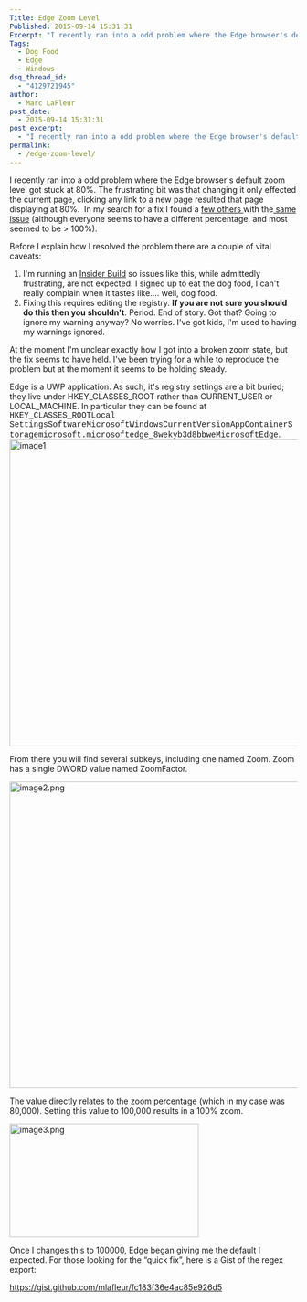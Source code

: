 ```yaml
---
Title: Edge Zoom Level
Published: 2015-09-14 15:31:31
Excerpt: "I recently ran into a odd problem where the Edge browser's default zoom level got stuck at 80%. This is how I fixed it. Full disclosure, this happened on an Insider build. As I signed up to eat this dog food, I can't really complain when it tastes like.... well, dog food. "
Tags:
  - Dog Food
  - Edge
  - Windows
dsq_thread_id:
  - "4129721945"
author:
  - Marc LaFleur
post_date:
  - 2015-09-14 15:31:31
post_excerpt:
  - "I recently ran into a odd problem where the Edge browser's default zoom level got stuck at 80%. This is how I fixed it. Full disclosure, this happened on an Insider build. As I signed up to eat this dog food, I can't really complain when it tastes like.... well, dog food. "
permalink:
  - /edge-zoom-level/
---
```

I recently ran into a odd problem where the Edge browser's default zoom level got stuck at 80%. The frustrating bit was that changing it only effected the current page, clicking any link to a new page resulted that page displaying at 80%.  In my search for a fix I found a <a href="http://answers.microsoft.com/en-us/windows/forum/apps_windows_10-msedge/microsoft-edge-keep-changing-page-zoom/a6ea0236-cfd6-471e-b050-4f8776d257da" target="_blank">few others </a>with the<a href="http://forums.windowscentral.com/windows-10/381291-edge-default-page-zoom-windows-10-a.html" target="_blank"> same issue</a> (although everyone seems to have a different percentage, and most seemed to be &gt; 100%).

Before I explain how I resolved the problem there are a couple of vital caveats:

<ol>
    <li>I'm running an <a href="https://insider.windows.com/" target="_blank">Insider Build</a> so issues like this, while admittedly frustrating, are not expected. I signed up to eat the dog food, I can't really complain when it tastes like.... well, dog food.</li>
    <li>Fixing this requires editing the registry. <strong>If you are not sure you should do this then you shouldn't</strong>. Period. End of story. Got that? Going to ignore my warning anyway? No worries. I've got kids, I'm used to having my warnings ignored.</li>
</ol>

At the moment I'm unclear exactly how I got into a broken zoom state, but the fix seems to have held. I've been trying for a while to reproduce the problem but at the moment it seems to be holding steady.

Edge is a UWP application. As such, it's registry settings are a bit buried; they live under HKEY_CLASSES_ROOT rather than CURRENT_USER or LOCAL_MACHINE. In particular they can be found at <span style="font-family: Courier New;">HKEY_CLASSES_ROOTLocal SettingsSoftwareMicrosoftWindowsCurrentVersionAppContainerStoragemicrosoft.microsoftedge_8wekyb3d8bbweMicrosoftEdge</span>. <img class="alignnone size-full wp-image-6281" src="https://massivescale.blob.core.windows.net/blogmedia/2016/04/image1.png" alt="image1" width="711" height="537" />

From there you will find several subkeys, including one named Zoom. Zoom has a single DWORD value named ZoomFactor.

<img class="alignnone size-full wp-image-6291" src="https://massivescale.blob.core.windows.net/blogmedia/2016/04/image2.png" alt="image2.png" width="711" height="537" />

The value directly relates to the zoom percentage (which in my case was 80,000). Setting this value to 100,000 results in a 100% zoom.

<img class="alignnone size-full wp-image-6301" src="https://massivescale.blob.core.windows.net/blogmedia/2016/04/image3.png" alt="image3.png" width="331" height="199" />

Once I changes this to 100000, Edge began giving me the default I expected. For those looking for the “quick fix”, here is a Gist of the regex export:

https://gist.github.com/mlafleur/fc183f36e4ac85e926d5